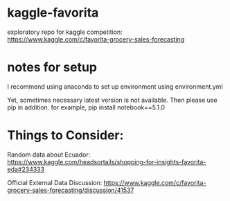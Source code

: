 # kaggle-favorita
exploratory repo for kaggle competition:
https://www.kaggle.com/c/favorita-grocery-sales-forecasting

# notes for setup
I recommend using anaconda to set up environment using environment.yml

Yet, sometimes necessary latest version is not available. Then please use pip in addition. 
for example,
pip install notebook==5.1.0

# Things to Consider:
Random data about Ecuador: https://www.kaggle.com/headsortails/shopping-for-insights-favorita-eda#234333

Official External Data Discussion: https://www.kaggle.com/c/favorita-grocery-sales-forecasting/discussion/41537

